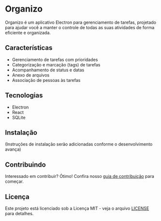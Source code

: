 # Organizo

Organizo é um aplicativo Electron para gerenciamento de tarefas, projetado para ajudar você a manter o controle de todas as suas atividades de forma eficiente e organizada.

## Características

- Gerenciamento de tarefas com prioridades
- Categorização e marcação (tags) de tarefas
- Acompanhamento de status e datas
- Anexo de arquivos
- Associação de pessoas às tarefas

## Tecnologias

- Electron
- React
- SQLite

## Instalação

(Instruções de instalação serão adicionadas conforme o desenvolvimento avança)

## Contribuindo

Interessado em contribuir? Ótimo! Confira nosso [guia de contribuição](CONTRIBUTING.md) para começar.

## Licença

Este projeto está licenciado sob a Licença MIT - veja o arquivo [LICENSE](LICENSE) para detalhes.

